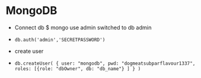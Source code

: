 # MongoDB

- Connect db
$ mongo
 use admin
switched to db admin
* ` db.auth('admin','SECRETPASSWORD') `

- create user
* ` db.createUser(
   {
     user: "mongodb",
     pwd: "dogmeatsubparflavour1337",
     roles: [{role: "dbOwner", db: "db_name"} ]
   }
 ) `
